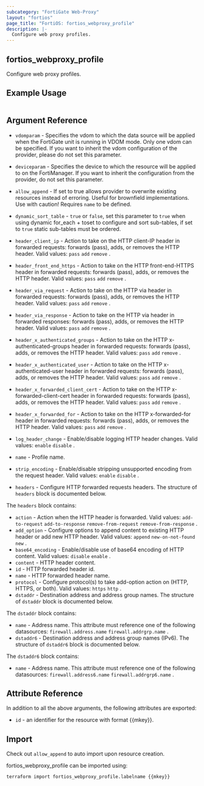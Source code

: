 ```yaml
---
subcategory: "FortiGate Web-Proxy"
layout: "fortios"
page_title: "FortiOS: fortios_webproxy_profile"
description: |-
  Configure web proxy profiles.
---
```


## fortios_webproxy_profile
Configure web proxy profiles.

## Example Usage

```hcl

```

## Argument Reference
* `vdomparam` - Specifies the vdom to which the data source will be applied when the FortiGate unit is running in VDOM mode. Only one vdom can be specified. If you want to inherit the vdom configuration of the provider, please do not set this parameter.
* `deviceparam` - Specifies the device to which the resource will be applied to on the FortiManager. If you want to inherit the configuration from the provider, do not set this parameter.
* `allow_append` - If set to true allows provider to overwrite existing resources instead of erroring. Useful for brownfield implementations. Use with caution! Requires `name` to be defined.
* `dynamic_sort_table` - `true` or `false`, set this parameter to `true` when using dynamic for_each + toset to configure and sort sub-tables, if set to `true` static sub-tables must be ordered.

* `header_client_ip` - Action to take on the HTTP client-IP header in forwarded requests: forwards (pass), adds, or removes the HTTP header. Valid values: `pass` `add` `remove` .
* `header_front_end_https` - Action to take on the HTTP front-end-HTTPS header in forwarded requests: forwards (pass), adds, or removes the HTTP header. Valid values: `pass` `add` `remove` .
* `header_via_request` - Action to take on the HTTP via header in forwarded requests: forwards (pass), adds, or removes the HTTP header. Valid values: `pass` `add` `remove` .
* `header_via_response` - Action to take on the HTTP via header in forwarded responses: forwards (pass), adds, or removes the HTTP header. Valid values: `pass` `add` `remove` .
* `header_x_authenticated_groups` - Action to take on the HTTP x-authenticated-groups header in forwarded requests: forwards (pass), adds, or removes the HTTP header. Valid values: `pass` `add` `remove` .
* `header_x_authenticated_user` - Action to take on the HTTP x-authenticated-user header in forwarded requests: forwards (pass), adds, or removes the HTTP header. Valid values: `pass` `add` `remove` .
* `header_x_forwarded_client_cert` - Action to take on the HTTP x-forwarded-client-cert header in forwarded requests: forwards (pass), adds, or removes the HTTP header. Valid values: `pass` `add` `remove` .
* `header_x_forwarded_for` - Action to take on the HTTP x-forwarded-for header in forwarded requests: forwards (pass), adds, or removes the HTTP header. Valid values: `pass` `add` `remove` .
* `log_header_change` - Enable/disable logging HTTP header changes. Valid values: `enable` `disable` .
* `name` - Profile name.
* `strip_encoding` - Enable/disable stripping unsupported encoding from the request header. Valid values: `enable` `disable` .
* `headers` - Configure HTTP forwarded requests headers. The structure of `headers` block is documented below.

The `headers` block contains:

* `action` - Action when the HTTP header is forwarded. Valid values: `add-to-request` `add-to-response` `remove-from-request` `remove-from-response` .
* `add_option` - Configure options to append content to existing HTTP header or add new HTTP header. Valid values: `append` `new-on-not-found` `new` .
* `base64_encoding` - Enable/disable use of base64 encoding of HTTP content. Valid values: `disable` `enable` .
* `content` - HTTP header content.
* `id` - HTTP forwarded header id.
* `name` - HTTP forwarded header name.
* `protocol` - Configure protocol(s) to take add-option action on (HTTP, HTTPS, or both). Valid values: `https` `http` .
* `dstaddr` - Destination address and address group names. The structure of `dstaddr` block is documented below.

The `dstaddr` block contains:

* `name` - Address name. This attribute must reference one of the following datasources: `firewall.address.name` `firewall.addrgrp.name` .
* `dstaddr6` - Destination address and address group names (IPv6). The structure of `dstaddr6` block is documented below.

The `dstaddr6` block contains:

* `name` - Address name. This attribute must reference one of the following datasources: `firewall.address6.name` `firewall.addrgrp6.name` .

## Attribute Reference

In addition to all the above arguments, the following attributes are exported:
* `id` - an identifier for the resource with format {{mkey}}.

## Import

Check out `allow_append` to auto import upon resource creation.

fortios_webproxy_profile can be imported using:
```sh
terraform import fortios_webproxy_profile.labelname {{mkey}}
```
